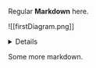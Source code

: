 Regular **Markdown** here.

![[firstDiagram.png]]
<details>

```
@startuml firstDiagram

Alice -> Bob: Hello
Bob -> Alice: Hi!
		
@enduml
```

</details>

Some more markdown.
